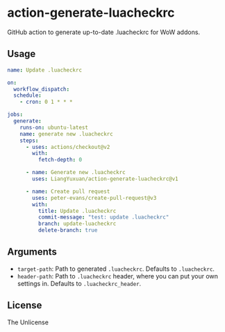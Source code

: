 # action-generate-luacheckrc
GitHub action to generate up-to-date .luacheckrc for WoW addons.

## Usage

```yml
name: Update .luacheckrc

on:
  workflow_dispatch:
  schedule:
    - cron: 0 1 * * *

jobs:
  generate:
    runs-on: ubuntu-latest
    name: generate new .luacheckrc
    steps:
      - uses: actions/checkout@v2
        with:
          fetch-depth: 0

      - name: Generate new .luacheckrc
        uses: LiangYuxuan/action-generate-luacheckrc@v1

      - name: Create pull request
        uses: peter-evans/create-pull-request@v3
        with:
          title: Update .luacheckrc
          commit-message: "test: update .luacheckrc"
          branch: update-luacheckrc
          delete-branch: true
```

## Arguments

* `target-path`: Path to generated `.luacheckrc`. Defaults to `.luacheckrc`.
* `header-path`: Path to `.luacheckrc` header, where you can put your own settings in. Defaults to `.luacheckrc_header`.

## License
The Unlicense
